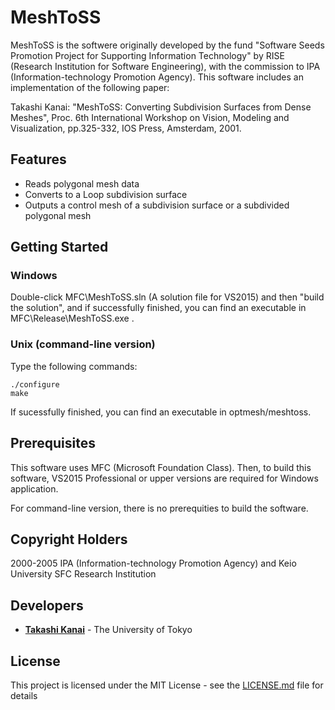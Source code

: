 # MeshToSS

MeshToSS is the softwere originally developed by the fund "Software Seeds Promotion Project for Supporting Information Technology" by RISE (Research Institution for Software Engineering), with the commission to IPA (Information-technology Promotion Agency). This software includes an implementation of the following paper:

Takashi Kanai: "MeshToSS: Converting Subdivision Surfaces from Dense Meshes", Proc. 6th International Workshop on Vision, Modeling and Visualization, pp.325-332, IOS Press, Amsterdam, 2001.

## Features

* Reads polygonal mesh data
* Converts to a Loop subdivision surface
* Outputs a control mesh of a subdivision surface or a subdivided polygonal mesh

## Getting Started

### Windows

Double-click MFC\MeshToSS.sln (A solution file for VS2015) and then "build the solution", and if successfully finished, you can find an executable in MFC\Release\MeshToSS.exe .

### Unix (command-line version)

Type the following commands:

```
./configure
make
```

If sucessfully finished, you can find an executable in optmesh/meshtoss.

## Prerequisites

This software uses MFC (Microsoft Foundation Class). Then, to build this software, VS2015 Professional or upper versions are required for Windows application.

For command-line version, there is no prerequities to build the software.

## Copyright Holders

2000-2005 IPA (Information-technology Promotion Agency) and Keio University SFC Research Institution

## Developers

* **[Takashi Kanai](https://graphics.c.u-tokyo.ac.jp/hp/en/)** - The University of Tokyo

## License

This project is licensed under the MIT License - see the [LICENSE.md](LICENSE.md) file for details


